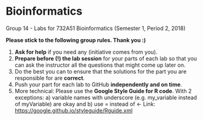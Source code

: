 # Bioinformatics
Group 14 - Labs for 732A51 Bioinformatics (Semester 1, Period 2, 2018)

**Please stick to the following group rules. Thank you :)**

1. **Ask for help** if you need any (initiative comes from you).
2. **Prepare before (!) the lab session** for your parts of each lab so that you can
ask the instructor all the questions that might come up later on.
3. Do the best you can to ensure that the solutions for the part you are responsible for are **correct**.
4. Push your part for each lab to GitHub **independently and on time**.
5. More technical: Please use the **Google Style Guide for R code**. With 2 exceptions: a) variable names with underscore (e.g. my_variable instead of myVariable) are okay and b) use = instead of <- Link: https://google.github.io/styleguide/Rguide.xml
